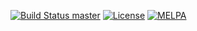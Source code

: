 [![Build Status master](https://img.shields.io/travis/ledger/ledger-mode/master.svg?label=master&style=flat)](https://travis-ci.org/ledger/ledger-mode)
[![License](https://img.shields.io/badge/license-GPL--2.0-blue.svg?style=flat)](https://www.gnu.org/licenses/old-licenses/gpl-2.0.html)
[![MELPA](http://melpa.org/packages/ledger-mode-badge.svg)](http://melpa.org/#/ledger-mode)
